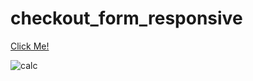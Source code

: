 # checkout_form_responsive

[Click Me!](https://esadakman.github.io/checkout_form_responsive/)

![calc](https://user-images.githubusercontent.com/98649983/169577166-b79c14e6-345a-4ed7-bb02-dae6f3a94ac0.gif)
